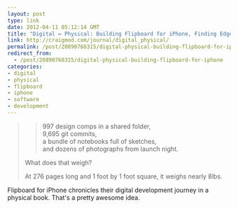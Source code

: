 ```yaml
---
layout: post
type: link
date: 2012-04-11 05:12:14 GMT
title: "Digital ↔ Physical: Building Flipboard for iPhone, Finding Edges for Our Digital Narratives"
link: http://craigmod.com/journal/digital_physical/
permalink: /post/20890768315/digital-physical-building-flipboard-for-iphone
redirect_from: 
  - /post/20890768315/digital-physical-building-flipboard-for-iphone
categories:
- digital
- physical
- flipboard
- iphone
- software
- development
---
```

<blockquote>
<blockquote>
<p>997 design comps in a shared folder,</br>
9,695 git commits,</br>
a bundle of notebooks full of sketches,</br>
and dozens of photographs from launch night.</p>
</blockquote>
<p>What does that weigh?</p>
<p>At 276 pages long and 1 foot by 1 foot square, it weighs nearly 8lbs.</p></blockquote>
<p>Flipboard for iPhone chronicles their digital development journey in a physical book. That's a pretty awesome idea.</p>